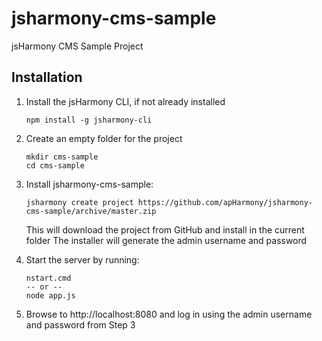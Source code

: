 # jsharmony-cms-sample
jsHarmony CMS Sample Project

## Installation

1. Install the jsHarmony CLI, if not already installed
   ````
   npm install -g jsharmony-cli
   ````
   
2. Create an empty folder for the project
   ````
   mkdir cms-sample
   cd cms-sample
   ````
   
3. Install jsharmony-cms-sample:
   ````
   jsharmony create project https://github.com/apHarmony/jsharmony-cms-sample/archive/master.zip
   ````
   This will download the project from GitHub and install in the current folder
   The installer will generate the admin username and password
   
4. Start the server by running:
   ````
   nstart.cmd
   -- or --
   node app.js
   ````
  
5. Browse to http://localhost:8080 and log in using the admin username and password from Step 3
